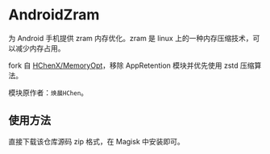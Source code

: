 # AndroidZram

为 Android 手机提供 zram 内存优化。zram 是 linux 上的一种内存压缩技术，可以减少内存占用。

fork 自 [HChenX/MemoryOpt](https://github.com/HChenX/MemoryOpt)，移除 AppRetention 模块并优先使用 zstd 压缩算法。

模块原作者：`焕晨HChen`。

## 使用方法

直接下载该仓库源码 zip 格式，在 Magisk 中安装即可。
